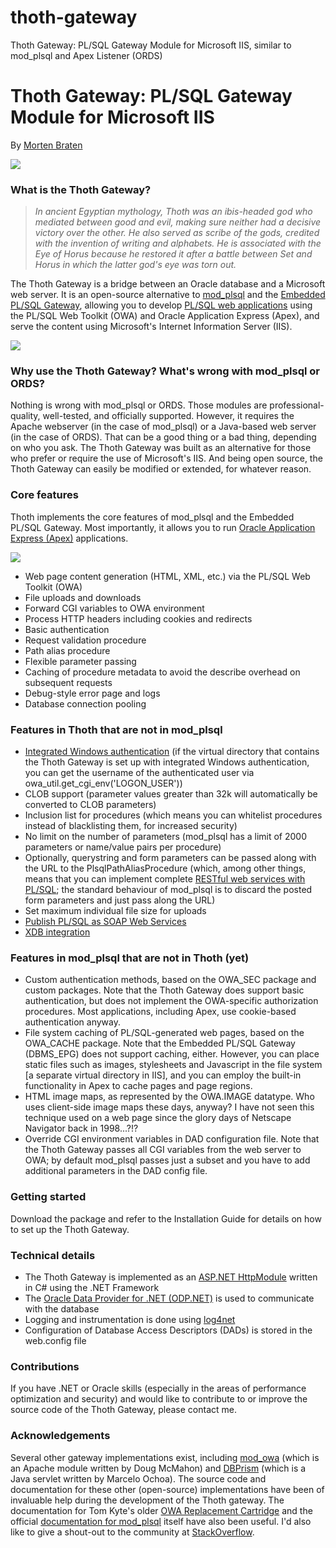 # thoth-gateway
Thoth Gateway: PL/SQL Gateway Module for Microsoft IIS, similar to mod_plsql and Apex Listener (ORDS)

<h1>Thoth Gateway: PL/SQL Gateway Module for Microsoft IIS</h1>

<p>By <a href="http://ora-00001.blogspot.com/">Morten Braten</a></p>

<img src="thoth-gateway-logo.jpg" />

<h3>What is the Thoth Gateway?</h3>

<blockquote><i>In ancient Egyptian mythology, Thoth was an ibis-headed god who mediated between good and evil, making sure neither had a decisive victory over the other. He also served as scribe of the gods, credited with the invention of writing and alphabets. He is associated with the Eye of Horus because he restored it after a battle between Set and Horus in which the latter god's eye was torn out.</i></blockquote>

<p>The Thoth Gateway is a bridge between an Oracle database and a Microsoft web server. It is an open-source alternative to <a href="http://download.oracle.com/docs/cd/B15897_01/web.1012/b14010/concept.htm">mod_plsql</a> and the <a href="http://download.oracle.com/docs/cd/B19306_01/appdev.102/b14258/d_epg.htm">Embedded PL/SQL Gateway</a>, allowing you to develop <a href="http://download.oracle.com/docs/cd/B28359_01/appdev.111/b28424/adfns_web.htm">PL/SQL web applications</a> using the PL/SQL Web Toolkit (OWA) and Oracle Application Express (Apex), and serve the content using Microsoft's Internet Information Server (IIS).</p>

<img src="http://thoth-gateway.googlecode.com/files/thoth-gateway-architecture.jpg" />

<h3>Why use the Thoth Gateway? What's wrong with mod_plsql or ORDS?</h3>

<p>Nothing is wrong with mod_plsql or ORDS. Those modules are professional-quality, well-tested, and officially supported. However, it requires the Apache webserver (in the case of mod_plsql) or a Java-based web server (in the case of ORDS). That can be a good thing or a bad thing, depending on who you ask. The Thoth Gateway was built as an alternative for those who prefer or require the use of Microsoft's IIS. And being open source, the Thoth Gateway can easily be modified or extended, for whatever reason.</p>


<h3>Core features</h3>

<p>Thoth implements the core features of mod_plsql and the Embedded PL/SQL Gateway. Most importantly, it allows you to run <a href="http://apex.oracle.com/">Oracle Application Express (Apex)</a> applications.</p>

<img src="http://thoth-gateway.googlecode.com/files/apex-running-on-iis-using-thoth.jpg"/>

<ul>
  <li>Web page content generation (HTML, XML, etc.) via the PL/SQL Web Toolkit (OWA)</li>
  <li>File uploads and downloads</li>
  <li>Forward CGI variables to OWA environment</li>
  <li>Process HTTP headers including cookies and redirects</li>
  <li>Basic authentication</li>
  <li>Request validation procedure</li>
  <li>Path alias procedure</li>
  <li>Flexible parameter passing</li>
  <li>Caching of procedure metadata to avoid the describe overhead on subsequent requests</li>
  <li>Debug-style error page and logs</li>
  <li>Database connection pooling</li>
</ul>

<h3>Features in Thoth that are not in mod_plsql</h3>

<ul>
 <li><a href="http://ora-00001.blogspot.com/2012/03/windows-ntlm-sso-with-apex.html">Integrated Windows authentication</a> (if the virtual directory that contains the Thoth Gateway is set up with integrated Windows authentication, you can get the username of the authenticated user via owa_util.get_cgi_env('LOGON_USER'))</li>
 <li>CLOB support (parameter values greater than 32k will automatically be converted to CLOB parameters)</li>
 <li>Inclusion list for procedures (which means you can whitelist procedures instead of blacklisting them, for increased security)</li>
 <li>No limit on the number of parameters (mod_plsql has a limit of 2000 parameters or name/value pairs per procedure)</li>
 <li>Optionally, querystring and form parameters can be passed along with the URL to the PlsqlPathAliasProcedure (which, among other things, means that you can implement complete <a href="http://ora-00001.blogspot.com/2009/07/creating-rest-web-service-with-plsql.html">RESTful web services with PL/SQL</a>; the standard behaviour of mod_plsql is to discard the posted form parameters and just pass along the URL)</li>
 <li>Set maximum individual file size for uploads</li>
 <li><a href="http://ora-00001.blogspot.com/2009/11/publish-plsql-as-soap-web-service.html">Publish PL/SQL as SOAP Web Services</a></li>
 <li><a href="http://ora-00001.blogspot.com/2009/11/more-plsql-gateway-goodies.html">XDB integration</a></li>
</ul>

<h3>Features in mod_plsql that are not in Thoth (yet)</h3>

<ul>
 <li>Custom authentication methods, based on the OWA_SEC package and custom packages. Note that the Thoth Gateway does support basic authentication, but does not implement the OWA-specific authorization procedures. Most applications, including Apex, use cookie-based authentication anyway.</li>
 <li>File system caching of PL/SQL-generated web pages, based on the OWA_CACHE package. Note that the Embedded PL/SQL Gateway (DBMS_EPG) does not support caching, either. However, you can place static files such as images, stylesheets and Javascript in the file system [a separate virtual directory in IIS], and you can employ the built-in functionality in Apex to cache pages and page regions.</li>
 <li>HTML image maps, as represented by the OWA.IMAGE datatype. Who uses client-side image maps these days, anyway? I have not seen this technique used on a web page since the glory days of Netscape Navigator back in 1998...?!?</li>
 <li>Override CGI environment variables in DAD configuration file. Note that the Thoth Gateway passes all CGI variables from the web server to OWA; by default mod_plsql passes just a subset and you have to add additional parameters in the DAD config file.</li>
</ul>


<h3>Getting started</h3>

<p>Download the package and refer to the Installation Guide for details on how to set up the Thoth Gateway.</p>

<h3>Technical details</h3>

<ul>
 <li>The Thoth Gateway is implemented as an <a href="http://msdn.microsoft.com/en-us/library/zec9k340(VS.71).aspx">ASP.NET HttpModule</a> written in C# using the .NET Framework</li>
 <li>The <a href="http://www.oracle.com/technology/tech/windows/odpnet/index.html">Oracle Data Provider for .NET (ODP.NET)</a> is used to communicate with the database</li>
 <li>Logging and instrumentation is done using <a href="http://logging.apache.org/log4net/index.html">log4net</a></li>
 <li>Configuration of Database Access Descriptors (DADs) is stored in the web.config file</li>
</ul>

<h3>Contributions</h3>

<p>If you have .NET or Oracle skills (especially in the areas of performance optimization and security) and would like to contribute to or improve the source code of the Thoth Gateway, please contact me.</p>


<h3>Acknowledgements</h3>

<p>Several other gateway implementations exist, including <a href="http://oss.oracle.com/projects/mod_owa/dist/documentation/modowa.htm">mod_owa</a> (which is an Apache module written by Doug McMahon) and <a href="http://sourceforge.net/projects/dbprism/">DBPrism</a> (which is a Java servlet written by Marcelo Ochoa). The source code and documentation for these other (open-source) implementations have been of invaluable help during the development of the Thoth gateway. The documentation for Tom Kyte's older <a href="http://www.ooug.org/presentations/2005slides/0720/ToolsIuse/owarepl_index.html">OWA Replacement Cartridge</a> and the official <a href="http://download.oracle.com/docs/cd/B15897_01/web.1012/b14010/toc.htm">documentation for mod_plsql</a> itself have also been useful. I'd also like to give a shout-out to the community at <a href="http://www.stackoverflow.com">StackOverflow</a>.</p>
